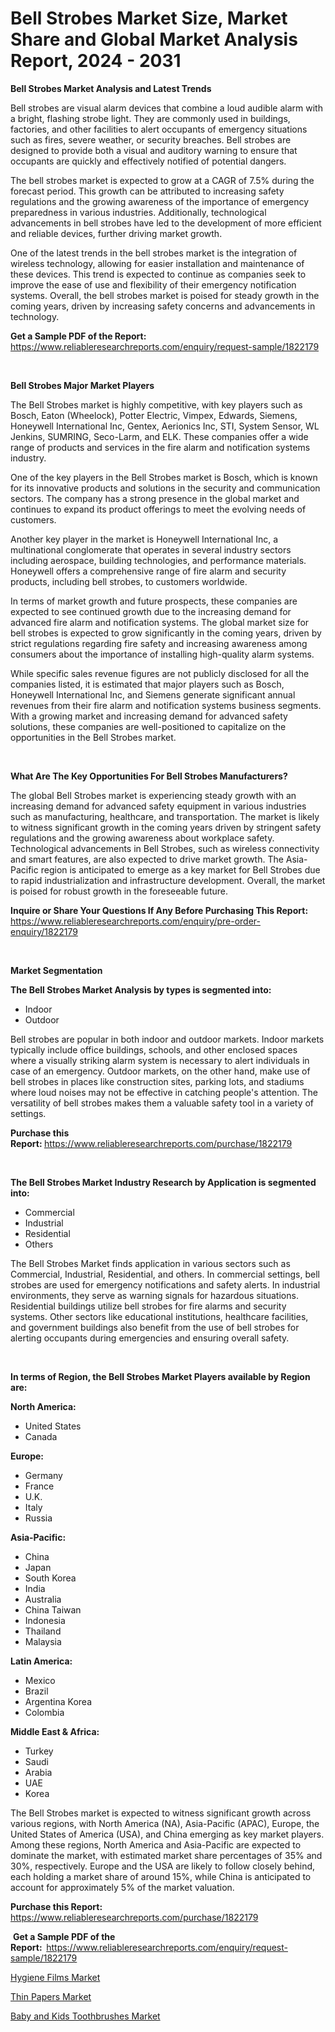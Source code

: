 <p><h1>Bell Strobes Market Size, Market Share and Global Market Analysis Report, 2024 - 2031</h1></p><p><strong>Bell Strobes Market Analysis and Latest Trends</strong></p>
<p><p>Bell strobes are visual alarm devices that combine a loud audible alarm with a bright, flashing strobe light. They are commonly used in buildings, factories, and other facilities to alert occupants of emergency situations such as fires, severe weather, or security breaches. Bell strobes are designed to provide both a visual and auditory warning to ensure that occupants are quickly and effectively notified of potential dangers.</p><p>The bell strobes market is expected to grow at a CAGR of 7.5% during the forecast period. This growth can be attributed to increasing safety regulations and the growing awareness of the importance of emergency preparedness in various industries. Additionally, technological advancements in bell strobes have led to the development of more efficient and reliable devices, further driving market growth.</p><p>One of the latest trends in the bell strobes market is the integration of wireless technology, allowing for easier installation and maintenance of these devices. This trend is expected to continue as companies seek to improve the ease of use and flexibility of their emergency notification systems. Overall, the bell strobes market is poised for steady growth in the coming years, driven by increasing safety concerns and advancements in technology.</p></p>
<p><strong>Get a Sample PDF of the Report:&nbsp;</strong> <a href="https://www.reliableresearchreports.com/enquiry/request-sample/1822179">https://www.reliableresearchreports.com/enquiry/request-sample/1822179</a></p>
<p>&nbsp;</p>
<p><strong>Bell Strobes Major Market Players</strong></p>
<p><p>The Bell Strobes market is highly competitive, with key players such as Bosch, Eaton (Wheelock), Potter Electric, Vimpex, Edwards, Siemens, Honeywell International Inc, Gentex, Aerionics Inc, STI, System Sensor, WL Jenkins, SUMRING, Seco-Larm, and ELK. These companies offer a wide range of products and services in the fire alarm and notification systems industry.</p><p>One of the key players in the Bell Strobes market is Bosch, which is known for its innovative products and solutions in the security and communication sectors. The company has a strong presence in the global market and continues to expand its product offerings to meet the evolving needs of customers.</p><p>Another key player in the market is Honeywell International Inc, a multinational conglomerate that operates in several industry sectors including aerospace, building technologies, and performance materials. Honeywell offers a comprehensive range of fire alarm and security products, including bell strobes, to customers worldwide.</p><p>In terms of market growth and future prospects, these companies are expected to see continued growth due to the increasing demand for advanced fire alarm and notification systems. The global market size for bell strobes is expected to grow significantly in the coming years, driven by strict regulations regarding fire safety and increasing awareness among consumers about the importance of installing high-quality alarm systems.</p><p>While specific sales revenue figures are not publicly disclosed for all the companies listed, it is estimated that major players such as Bosch, Honeywell International Inc, and Siemens generate significant annual revenues from their fire alarm and notification systems business segments. With a growing market and increasing demand for advanced safety solutions, these companies are well-positioned to capitalize on the opportunities in the Bell Strobes market.</p></p>
<p>&nbsp;</p>
<p><strong>What Are The Key Opportunities For Bell Strobes Manufacturers?</strong></p>
<p><p>The global Bell Strobes market is experiencing steady growth with an increasing demand for advanced safety equipment in various industries such as manufacturing, healthcare, and transportation. The market is likely to witness significant growth in the coming years driven by stringent safety regulations and the growing awareness about workplace safety. Technological advancements in Bell Strobes, such as wireless connectivity and smart features, are also expected to drive market growth. The Asia-Pacific region is anticipated to emerge as a key market for Bell Strobes due to rapid industrialization and infrastructure development. Overall, the market is poised for robust growth in the foreseeable future.</p></p>
<p><strong>Inquire or Share Your Questions If Any Before Purchasing This Report:</strong> <a href="https://www.reliableresearchreports.com/enquiry/pre-order-enquiry/1822179">https://www.reliableresearchreports.com/enquiry/pre-order-enquiry/1822179</a></p>
<p>&nbsp;</p>
<p><strong>Market Segmentation</strong></p>
<p><strong>The Bell Strobes Market Analysis by types is segmented into:</strong></p>
<p><ul><li>Indoor</li><li>Outdoor</li></ul></p>
<p><p>Bell strobes are popular in both indoor and outdoor markets. Indoor markets typically include office buildings, schools, and other enclosed spaces where a visually striking alarm system is necessary to alert individuals in case of an emergency. Outdoor markets, on the other hand, make use of bell strobes in places like construction sites, parking lots, and stadiums where loud noises may not be effective in catching people's attention. The versatility of bell strobes makes them a valuable safety tool in a variety of settings.</p></p>
<p><strong>Purchase this Report:&nbsp;</strong><a href="https://www.reliableresearchreports.com/purchase/1822179">https://www.reliableresearchreports.com/purchase/1822179</a></p>
<p>&nbsp;</p>
<p><strong>The Bell Strobes Market Industry Research by Application is segmented into:</strong></p>
<p><ul><li>Commercial</li><li>Industrial</li><li>Residential</li><li>Others</li></ul></p>
<p><p>The Bell Strobes Market finds application in various sectors such as Commercial, Industrial, Residential, and others. In commercial settings, bell strobes are used for emergency notifications and safety alerts. In industrial environments, they serve as warning signals for hazardous situations. Residential buildings utilize bell strobes for fire alarms and security systems. Other sectors like educational institutions, healthcare facilities, and government buildings also benefit from the use of bell strobes for alerting occupants during emergencies and ensuring overall safety.</p></p>
<p>&nbsp;</p>
<p><strong>In terms of Region, the Bell Strobes Market Players available by Region are:</strong></p>
<p>
    <p> <strong> North America: </strong>
        <ul>
            <li>United States</li>
            <li>Canada</li>
        </ul>
        </p> 
    <p> <strong> Europe: </strong>
        <ul>
            <li>Germany</li>
            <li>France</li>
            <li>U.K.</li>
            <li>Italy</li>
            <li>Russia</li>
        </ul>
        </p> 
    <p> <strong> Asia-Pacific: </strong>
        <ul>
            <li>China</li>
            <li>Japan</li>
            <li>South Korea</li>
            <li>India</li>
            <li>Australia</li>
            <li>China Taiwan</li>
            <li>Indonesia</li>
            <li>Thailand</li>
            <li>Malaysia</li>
        </ul>
        </p> 
    <p> <strong> Latin America: </strong>
        <ul>
            <li>Mexico</li>
            <li>Brazil</li>
            <li>Argentina Korea</li>
            <li>Colombia</li>
        </ul>
        </p> 
    <p> <strong> Middle East & Africa: </strong>
        <ul>
            <li>Turkey</li>
            <li>Saudi</li>
            <li>Arabia</li>
            <li>UAE</li>
            <li>Korea</li>
        </ul>
    </p>
    </p>
<p><p>The Bell Strobes market is expected to witness significant growth across various regions, with North America (NA), Asia-Pacific (APAC), Europe, the United States of America (USA), and China emerging as key market players. Among these regions, North America and Asia-Pacific are expected to dominate the market, with estimated market share percentages of 35% and 30%, respectively. Europe and the USA are likely to follow closely behind, each holding a market share of around 15%, while China is anticipated to account for approximately 5% of the market valuation.</p></p>
<p><strong>Purchase this Report: </strong><a href="https://www.reliableresearchreports.com/purchase/1822179">https://www.reliableresearchreports.com/purchase/1822179</a></p>
<p>&nbsp;<strong>Get a Sample PDF of the Report:&nbsp;&nbsp;</strong><a href="https://www.reliableresearchreports.com/enquiry/request-sample/1822179">https://www.reliableresearchreports.com/enquiry/request-sample/1822179</a></p>
<p><strong></strong></p>
<p><p><a href="https://florentine-yuzu-f42.notion.site/Hygiene-Films-Market-Size-and-Growth-Market-Segmentation-Regional-and-Country-Breakdowns-and-Mark-05aea01bd7064a0a81ac55d1e28908f0">Hygiene Films Market</a></p><p><a href="https://fuschia-pecorino-a6d.notion.site/Thin-Papers-Market-Analysis-and-Market-Size-Global-Industry-Overview-Market-Segmentation-and-Forec-97c7b925cdcb43468b17856871f6c8ac">Thin Papers Market</a></p><p><a href="https://github.com/PeterParrish5/Market-Research-Report-List-4/blob/main/baby-and-kids-toothbrushes-market.md">Baby and Kids Toothbrushes Market</a></p></p>
